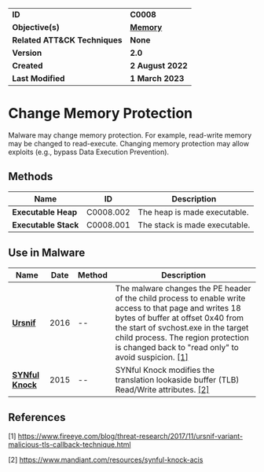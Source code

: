 <table>
<tr>
<td><b>ID</b></td>
<td><b>C0008</b></td>
</tr>
<tr>
<td><b>Objective(s)</b></td>
<td><b><a href="../memory">Memory</a></b></td>
</tr>
<tr>
<td><b>Related ATT&CK Techniques</b></td>
<td><b>None</b></td>
</tr>
<tr>
<td><b>Version</b></td>
<td><b>2.0</b></td>
</tr>
<tr>
<td><b>Created</b></td>
<td><b>2 August 2022</b></td>
</tr>
<tr>
<td><b>Last Modified</b></td>
<td><b>1 March 2023</b></td>
</tr>
</table>


# Change Memory Protection

Malware may change memory protection. For example, read-write memory may be changed to read-execute. Changing memory protection may allow exploits (e.g., bypass Data Execution Prevention).

## Methods

|Name|ID|Description|
|---|---|---|
|**Executable Heap**|C0008.002|The heap is made executable.|
|**Executable Stack**|C0008.001|The stack is made executable.|

## Use in Malware

|Name|Date|Method|Description|
|---|---|---|---|
|[**Ursnif**](../../xample-malware/ursnif.md)|2016|--|The malware changes the PE header of the child process to enable write access to that page and writes 18 bytes of buffer at offset 0x40 from the start of svchost.exe in the target child process. The region protection is changed back to "read only" to avoid suspicion. [[1]](#1)|
|[**SYNful Knock**](../../xample-malware/synful-knock.md)|2015|--|SYNful Knock modifies the translation lookaside buffer (TLB) Read/Write attributes. [[2]](#2)|

## References

<a name="1">[1]</a> https://www.fireeye.com/blog/threat-research/2017/11/ursnif-variant-malicious-tls-callback-technique.html

<a name="2">[2]</a> https://www.mandiant.com/resources/synful-knock-acis

